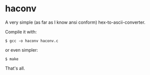 haconv
======

A very simple (as far as I know ansi conform) hex-to-ascii-converter.

Compile it with:

	$ gcc -o haconv haconv.c

or even simpler:

   	$ make

That's all.
